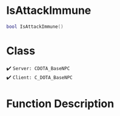 # IsAttackImmune
```lua
bool IsAttackImmune()
```
# Class
✔️ `Server: CDOTA_BaseNPC`  
✔️ `Client: C_DOTA_BaseNPC`  

# Function Description

